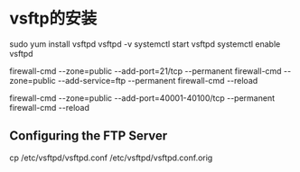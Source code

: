 # vsftp的安装
sudo yum install vsftpd
vsftpd -v
systemctl start vsftpd
systemctl enable vsftpd

firewall-cmd --zone=public --add-port=21/tcp --permanent
firewall-cmd --zone=public --add-service=ftp --permanent
firewall-cmd --reload

firewall-cmd --zone=public --add-port=40001-40100/tcp --permanent
firewall-cmd --reload

## Configuring the FTP Server
cp /etc/vsftpd/vsftpd.conf /etc/vsftpd/vsftpd.conf.orig
